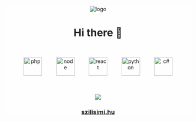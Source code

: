 <div style="background-color: #fefefe">
<p align="center">
<img src="https://szilisimi.hu/logo.png" alt="logo">
</p>
    
<h1 style="margin-bottom: 50px; color: #212121;" align="center">Hi there 👋</h1>

<div style="display: flex; justify-content: space-between; padding: 0 50px; margin-bottom: 50px" align="center">
<img style="background-color: transparent;" height="50" src="https://external-content.duckduckgo.com/iu/?u=https%3A%2F%2Fbrandslogos.com%2Fwp-content%2Fuploads%2Fimages%2Flarge%2Fphp-logo.png&f=1&nofb=1&ipt=f69e2fd1804f62a4fa069272fc6ca40b4277f687da1cfd97d7f6344c2e30612d&ipo=images" alt="php">
<img style="background-color: transparent;" height="50" src="https://external-content.duckduckgo.com/iu/?u=https%3A%2F%2Flogos-download.com%2Fwp-content%2Fuploads%2F2016%2F09%2FNode_logo_NodeJS.png&f=1&nofb=1&ipt=4e4cb750157a13807d90e9aabe2cdd58d596eba975fabb819f935dd4b8a6abd3&ipo=images" alt="node">
<img style="background-color: transparent;" height="50" src="https://external-content.duckduckgo.com/iu/?u=http%3A%2F%2Flogos-download.com%2Fwp-content%2Fuploads%2F2016%2F09%2FReact_logo_logotype_emblem.png&f=1&nofb=1&ipt=0e98900d1aef909f0dbf7d71cd918468936b0a9d9ec8991a755d7b8713171b9d&ipo=images" alt="react">
<img style="background-color: transparent;" height="50" src="https://external-content.duckduckgo.com/iu/?u=https%3A%2F%2Flogos-download.com%2Fwp-content%2Fuploads%2F2016%2F10%2FPython_logo_icon.png&f=1&nofb=1&ipt=91c76964861ed323fea11f1d50f32450f2c5fd5dbd65b572051ef1a3c9c7c0ef&ipo=images.png" alt="python">
<img style="background-color: transparent;" height="50" src="https://external-content.duckduckgo.com/iu/?u=https%3A%2F%2Fcdn.coursehunter.net%2Fcategory%2Fc-sharp-c.png&f=1&nofb=1&ipt=73bf32e6e57276ef6354edfa8f2d9a82214ddf5a21eaadcf0fa4e42e73beeb1b&ipo=images.png" alt="c#">
</div>

<div>
<p align="center">
    <img src="https://szilisimi.hu/mockup.png">
</p>
<a href="https://www.szilisimi.hu"><h3 style="color: #212121;" align="center">szilisimi.hu<h3></a>
</div>
</div>
